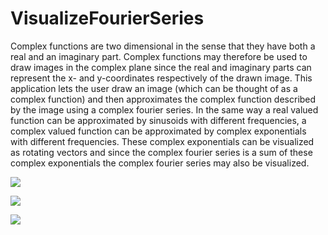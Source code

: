 # VisualizeFourierSeries

Complex functions are two dimensional in the sense that they have both a real and an imaginary part. Complex functions may therefore be used to draw images in the complex plane since the real and imaginary parts can represent the x- and y-coordinates respectively of the drawn image. This application lets the user draw an image (which can be thought of as a complex function) and then approximates the complex function described by the image using a complex fourier series. In the same way a real valued function can be approximated by sinusoids with different frequencies, a complex valued function can be approximated by complex exponentials with different frequencies. These complex exponentials can be visualized as rotating vectors and since the complex fourier series is a sum of these complex exponentials the complex fourier series may also be visualized.


![](demoWithCircles.gif)

![](demoWithoutCircles.gif)

![](drawing.gif)
